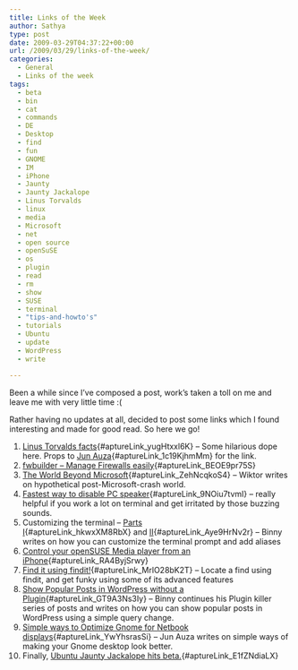 ```yaml
---
title: Links of the Week
author: Sathya
type: post
date: 2009-03-29T04:37:22+00:00
url: /2009/03/29/links-of-the-week/
categories:
  - General
  - Links of the week
tags:
  - beta
  - bin
  - cat
  - commands
  - DE
  - Desktop
  - find
  - fun
  - GNOME
  - IM
  - iPhone
  - Jaunty
  - Jaunty Jackalope
  - Linus Torvalds
  - linux
  - media
  - Microsoft
  - net
  - open source
  - openSuSE
  - os
  - plugin
  - read
  - rm
  - show
  - SUSE
  - terminal
  - "tips-and-howto's"
  - tutorials
  - Ubuntu
  - update
  - WordPress
  - write

---
```

Been a while since I&#8217;ve composed a post, work&#8217;s taken a toll on me and leave me with very little time :( 

Rather having no updates at all, decided to post some links which I found interesting and made for good read. So here we go!

<!--more-->

  1. [Linus Torvalds facts][1]{#aptureLink_yugHtxxl6K} &#8211; Some hilarious dope here. Props to [Jun Auza][2]{#aptureLink_1c19KjhmMm} for the link.
  2. [fwbuilder &#8211; Manage Firewalls easily][3]{#aptureLink_BEOE9pr75S} 
  3. [The World Beyond Microsoft][4]{#aptureLink_ZehNcqkoS4} &#8211; Wiktor writes on hypothetical post-Microsoft-crash world.
  4. [Fastest way to disable PC speaker][5]{#aptureLink_9NOiu7tvmI} &#8211; really helpful if you work a lot on terminal and get irritated by those buzzing sounds.
  5. Customizing the terminal &#8211; [Parts I][6]{#aptureLink_hkwxXM8RbX} and [II][7]{#aptureLink_Aye9HrNv2r} &#8211; Binny writes on how you can customize the terminal prompt and add aliases
  6. [Control your openSUSE Media player from an iPhone][8]{#aptureLink_RA4ByjSrwy} 
  7. [Find it using findit!][9]{#aptureLink_MrlO28bK2T} &#8211; Locate a find using findit, and get funky using some of its advanced features
  8. [Show Popular Posts in WordPress without a Plugin][10]{#aptureLink_GT9A3Ns3Iy} &#8211; Binny continues his Plugin killer series of posts and writes on how you can show popular posts in WordPress using a simple query change.
  9. [Simple ways to Optimize Gnome for Netbook displays][11]{#aptureLink_YwYhsrasSi} &#8211; Jun Auza writes on simple ways of making your Gnome desktop look better.
 10. Finally, [Ubuntu Jaunty Jackalope hits beta.][12]{#aptureLink_E1fZNdiaLX} 

 [1]: https://linustorvaldsfacts.com/english.html
 [2]: https://www.junauza.com/2009/03/25-mythical-and-humorous-facts-about.html
 [3]: https://debaday.debian.net/2009/03/15/fwbuilder-manage-firewalls-professionally/
 [4]: https://polishlinux.org/reviews/the-world-beyond-microsoft/
 [5]: https://www.linuxscrew.com/2009/03/17/the-fastest-way-to-disable-pc-speaker-in-ubuntu/
 [6]: https://lindesk.com/2009/03/customizing-the-terminal-the-prompt/
 [7]: https://lindesk.com/2009/03/customizing-the-terminal-create-useful-aliases/
 [8]: https://dev.compiz-fusion.org/~cyberorg/2009/03/14/iphone-touch-remote-control-and-streaming-media-on-opensuse/
 [9]: https://www.somgnu.org/shell-find-it-some-examples-of-the-find-command-line-tool/
 [10]: https://feedproxy.google.com/~r/bin-blog/~3/37RVNNfeHwY/
 [11]: https://feedproxy.google.com/~r/SimplyJun/~3/hUYTghnhWXc/simple-and-useful-ways-to-optimize.html
 [12]: https://news.cnet.com/8301-1001_3-10205896-92.html
